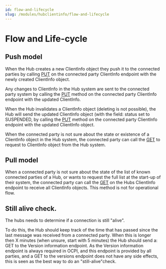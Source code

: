 ```yaml
---
id: flow-and-lifecycle
slug: /modules/hubclientinfo/flow-and-lifecycle
---
```

# Flow and Life-cycle

## Push model

When the Hub creates a new ClientInfo object they push it to the connected parties by calling
[PUT](/06-modules/10-hubclientinfo/05-interfaces.md#put-method) on the connected party ClientInfo endpoint with the newly created ClientInfo
object.

Any changes to ClientInfo in the Hub system are sent to the connected party system by calling the
[PUT](/06-modules/10-hubclientinfo/05-interfaces.md#put-method) method on the connected party ClientInfo endpoint with the updated ClientInfo.

When the Hub invalidates a ClientInfo object (deleting is not possible), the Hub will send the updated ClientInfo object
(with the field: status set to SUSPENDED, by calling the [PUT](/06-modules/10-hubclientinfo/05-interfaces.md#put-method) method on the connected
party ClientInfo endpoint with the updated ClientInfo object.

When the connected party is not sure about the state or existence of a ClientInfo object in the Hub system, the
connected party can call the [GET](/06-modules/10-hubclientinfo/05-interfaces.md#get-method-1) to request to ClientInfo object from the Hub system.

## Pull model

When a connected party is not sure about the state of the list of known connected parties of a Hub, or wants to request
the full list at the start-up of their system, the connected party can call the [GET](/06-modules/10-hubclientinfo/05-interfaces.md#get-method-1) on
the Hubs ClientInfo endpoint to receive all ClientInfo objects. This method is not for operational flow.

## Still alive check.

The hubs needs to determine if a connection is still "alive".

To do this, the Hub should keep track of the time that has passed since the last message was received from a connected
party. When this is longer then X minutes (when unsure, start with 5 minutes) the Hub should send a: GET to the Version
information endpoint. As the Version information endpoint is always required in OCPI, and this endpoint is provided by
all parties, and a GET to the versions endpoint does not have any side effects, this is seen as the best way to do an
"still-alive"check.
